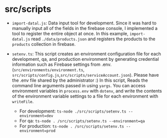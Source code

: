 # src/scripts

- `import-datal.js`: Data input tool for development. Since it was hard to manually input all of the fields in the firebase console, I implemented a tool to register the entire object at once. In this example, `import-datal.js` read `./data/products.json` and registers the products to the `products` collection in firebase.

- `setenv.ts`: This script creates an environment configuration file for each development, qa, and production environment by generating credential information such as Firebase settings from .env. (`src/environments/environment.ts`, `src/scripts/config.js`,`src/scripts/serviceAccount.json`). Please have the .env file shared by the administrator :)
  In this script, Reads the command line arguments passed in using `yargs`. You can access environment variables in `process.env` with `dotenv`, and write the contents of the environment variable settings to a file for each environment with `writeFile`.
  - For development: `ts-node ./src/scripts/setenv.ts --environment=dev`
  - For qa: `ts-node . /src/scripts/setenv.ts --environment=qa`
  - For production: `ts-node . /src/scripts/setenv.ts --environment=prod`
